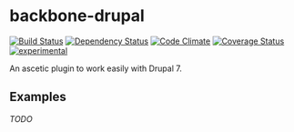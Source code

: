backbone-drupal
=======
[![Build Status](https://travis-ci.org/kane-thornwyrd/backbone-drupal.svg)](https://travis-ci.org/kane-thornwyrd/backbone-drupal) [![Dependency Status](https://gemnasium.com/kane-thornwyrd/backbone-drupal.svg)](https://gemnasium.com/kane-thornwyrd/backbone-drupal) [![Code Climate](https://codeclimate.com/github/kane-thornwyrd/backbone-drupal/badges/gpa.svg)](https://codeclimate.com/github/kane-thornwyrd/backbone-drupal) [![Coverage Status](https://coveralls.io/repos/kane-thornwyrd/backbone-drupal/badge.svg?branch=master)](https://coveralls.io/r/kane-thornwyrd/backbone-drupal?branch=master) [![experimental](http://badges.github.io/stability-badges/dist/experimental.svg)](http://github.com/badges/stability-badges)

An ascetic plugin to work easily with Drupal 7.

Examples
--------

_TODO_

